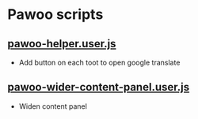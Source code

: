 # Pawoo scripts

## [pawoo-helper.user.js](https://github.com/Nc5xb3/tampermonkey-scripts/raw/main/pawoo/pawoo-helper.user.js)

- Add button on each toot to open google translate

## [pawoo-wider-content-panel.user.js](https://github.com/Nc5xb3/tampermonkey-scripts/raw/main/pawoo/pawoo-wider-content-panel.user.js)

- Widen content panel